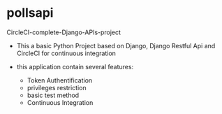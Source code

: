 # pollsapi
CircleCI-complete-Django-APIs-project

- This a basic Python Project based on Django, Django Restful Api and CircleCI for continuous integration
- this application contain several features:

  * Token Authentification 
  * privileges restriction
  * basic test method 
  * Continuous Integration 
  
